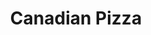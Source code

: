 ---
title: "Canadian Pizza"
description: "mushrooms, bacon, & pepperoni"
price_s: "12½"
price_m: "18"
price_l: "22"
price_xl: "26"
weight: "10"
---
